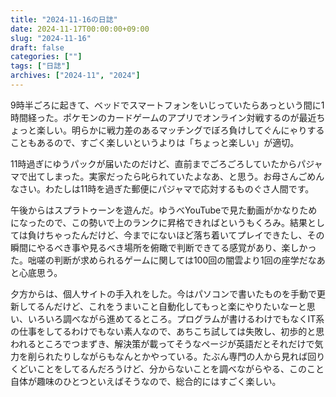 ```yaml
---
title: "2024-11-16の日誌"
date: 2024-11-17T00:00:00+09:00
slug: "2024-11-16"
draft: false
categories: [""]
tags: ["日誌"]
archives: ["2024-11", "2024"]
---
```

9時半ごろに起きて、ベッドでスマートフォンをいじっていたらあっという間に1時間経った。ポケモンのカードゲームのアプリでオンライン対戦するのが最近ちょっと楽しい。明らかに戦力差のあるマッチングでぼろ負けしてぐんにゃりすることもあるので、すごく楽しいというよりは「ちょっと楽しい」が適切。

11時過ぎにゆうパックが届いたのだけど、直前までごろごろしていたからパジャマで出てしまった。実家だったら叱られていたよなあ、と思う。お母さんごめんなさい。わたしは11時を過ぎた郵便にパジャマで応対するものぐさ人間です。

午後からはスプラトゥーンを遊んだ。ゆうべYouTubeで見た動画がかなりためになったので、この勢いで上のランクに昇格できればというもくろみ。結果としては負けちゃったんだけど、今までにないほど落ち着いてプレイできたし、その瞬間にやるべき事や見るべき場所を俯瞰で判断できてる感覚があり、楽しかった。咄嗟の判断が求められるゲームに関しては100回の闇雲より1回の座学だなあと心底思う。

夕方からは、個人サイトの手入れをした。今はパソコンで書いたものを手動で更新してるんだけど、これをうまいこと自動化してもっと楽にやりたいなーと思い、いろいろ調べながら進めてるところ。プログラムが書けるわけでもなくIT系の仕事をしてるわけでもない素人なので、あちこち試しては失敗し、初歩的と思われるところでつまずき、解決策が載ってそうなページが英語だとそれだけで気力を削られたりしながらもなんとかやっている。たぶん専門の人から見れば回りくどいことをしてるんだろうけど、分からないことを調べながらやる、このこと自体が趣味のひとつといえばそうなので、総合的にはすごく楽しい。
